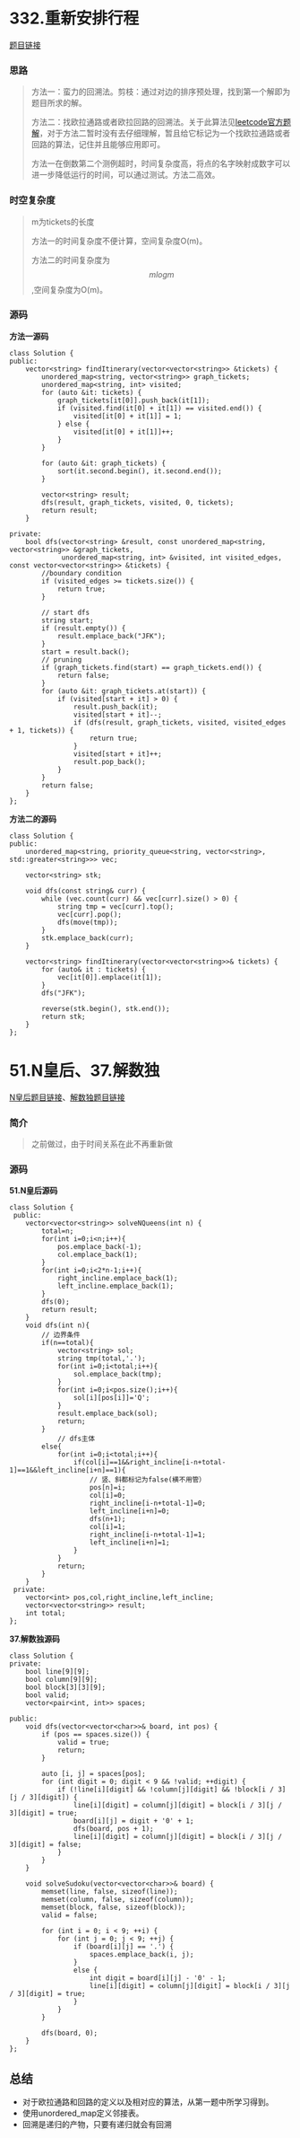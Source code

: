 # 332.重新安排行程

[题目链接](https://leetcode.cn/problems/reconstruct-itinerary/description/)

### 思路

> 方法一：蛮力的回溯法。剪枝：通过对边的排序预处理，找到第一个解即为题目所求的解。
>
> 方法二：找欧拉通路或者欧拉回路的回溯法。关于此算法见[leetcode官方题解](https://leetcode.cn/problems/reconstruct-itinerary/solutions/389885/zhong-xin-an-pai-xing-cheng-by-leetcode-solution/)，对于方法二暂时没有去仔细理解，暂且给它标记为一个找欧拉通路或者回路的算法，记住并且能够应用即可。
>
> 方法一在倒数第二个测例超时，时间复杂度高，将点的名字映射成数字可以进一步降低运行的时间，可以通过测试。方法二高效。

### 时空复杂度

> m为tickets的长度
>
> 方法一的时间复杂度不便计算，空间复杂度O(m)。
>
> 方法二的时间复杂度为$$mlogm$$,空间复杂度为O(m)。

### 源码

**方法一源码**

```
class Solution {
public:
    vector<string> findItinerary(vector<vector<string>> &tickets) {
        unordered_map<string, vector<string>> graph_tickets;
        unordered_map<string, int> visited;
        for (auto &it: tickets) {
            graph_tickets[it[0]].push_back(it[1]);
            if (visited.find(it[0] + it[1]) == visited.end()) {
                visited[it[0] + it[1]] = 1;
            } else {
                visited[it[0] + it[1]]++;
            }
        }

        for (auto &it: graph_tickets) {
            sort(it.second.begin(), it.second.end());
        }

        vector<string> result;
        dfs(result, graph_tickets, visited, 0, tickets);
        return result;
    }

private:
    bool dfs(vector<string> &result, const unordered_map<string, vector<string>> &graph_tickets,
             unordered_map<string, int> &visited, int visited_edges, const vector<vector<string>> &tickets) {
        //boundary condition
        if (visited_edges >= tickets.size()) {
            return true;
        }

        // start dfs
        string start;
        if (result.empty()) {
            result.emplace_back("JFK");
        }
        start = result.back();
        // pruning
        if (graph_tickets.find(start) == graph_tickets.end()) {
            return false;
        }
        for (auto &it: graph_tickets.at(start)) {
            if (visited[start + it] > 0) {
                result.push_back(it);
                visited[start + it]--;
                if (dfs(result, graph_tickets, visited, visited_edges + 1, tickets)) {
                    return true;
                }
                visited[start + it]++;
                result.pop_back();
            }
        }
        return false;
    }
};
```

**方法二的源码**

```
class Solution {
public:
    unordered_map<string, priority_queue<string, vector<string>, std::greater<string>>> vec;

    vector<string> stk;

    void dfs(const string& curr) {
        while (vec.count(curr) && vec[curr].size() > 0) {
            string tmp = vec[curr].top();
            vec[curr].pop();
            dfs(move(tmp));
        }
        stk.emplace_back(curr);
    }

    vector<string> findItinerary(vector<vector<string>>& tickets) {
        for (auto& it : tickets) {
            vec[it[0]].emplace(it[1]);
        }
        dfs("JFK");

        reverse(stk.begin(), stk.end());
        return stk;
    }
};
```

# 51.N皇后、37.解数独

[N皇后题目链接](https://leetcode.cn/problems/n-queens/description/)、[解数独题目链接](https://leetcode.cn/problems/sudoku-solver/description/)

### 简介

> 之前做过，由于时间关系在此不再重新做

### 源码

**51.N皇后源码**

```
class Solution {
 public:
	vector<vector<string>> solveNQueens(int n) {
		total=n;
		for(int i=0;i<n;i++){
			pos.emplace_back(-1);
			col.emplace_back(1);
		}
		for(int i=0;i<2*n-1;i++){
			right_incline.emplace_back(1);
			left_incline.emplace_back(1);
		}
		dfs(0);
		return result;
	}
	void dfs(int n){
		// 边界条件
		if(n==total){
			vector<string> sol;
			string tmp(total,'.');
			for(int i=0;i<total;i++){
				sol.emplace_back(tmp);
			}
			for(int i=0;i<pos.size();i++){
				sol[i][pos[i]]='Q';
			}
			result.emplace_back(sol);
			return;
		}
			// dfs主体
		else{
			for(int i=0;i<total;i++){
				if(col[i]==1&&right_incline[i-n+total-1]==1&&left_incline[i+n]==1){
					// 竖、斜都标记为false(横不用管）
					pos[n]=i;
					col[i]=0;
					right_incline[i-n+total-1]=0;
					left_incline[i+n]=0;
					dfs(n+1);
					col[i]=1;
					right_incline[i-n+total-1]=1;
					left_incline[i+n]=1;
				}
			}
			return;
		}
	}
 private:
	vector<int> pos,col,right_incline,left_incline;
	vector<vector<string>> result;
	int total;
};
```

**37.解数独源码**

```
class Solution {
private:
    bool line[9][9];
    bool column[9][9];
    bool block[3][3][9];
    bool valid;
    vector<pair<int, int>> spaces;

public:
    void dfs(vector<vector<char>>& board, int pos) {
        if (pos == spaces.size()) {
            valid = true;
            return;
        }

        auto [i, j] = spaces[pos];
        for (int digit = 0; digit < 9 && !valid; ++digit) {
            if (!line[i][digit] && !column[j][digit] && !block[i / 3][j / 3][digit]) {
                line[i][digit] = column[j][digit] = block[i / 3][j / 3][digit] = true;
                board[i][j] = digit + '0' + 1;
                dfs(board, pos + 1);
                line[i][digit] = column[j][digit] = block[i / 3][j / 3][digit] = false;
            }
        }
    }

    void solveSudoku(vector<vector<char>>& board) {
        memset(line, false, sizeof(line));
        memset(column, false, sizeof(column));
        memset(block, false, sizeof(block));
        valid = false;

        for (int i = 0; i < 9; ++i) {
            for (int j = 0; j < 9; ++j) {
                if (board[i][j] == '.') {
                    spaces.emplace_back(i, j);
                }
                else {
                    int digit = board[i][j] - '0' - 1;
                    line[i][digit] = column[j][digit] = block[i / 3][j / 3][digit] = true;
                }
            }
        }

        dfs(board, 0);
    }
};
```

## 总结

* 对于欧拉通路和回路的定义以及相对应的算法，从第一题中所学习得到。
* 使用unordered_map定义邻接表。
* 回溯是递归的产物，只要有递归就会有回溯